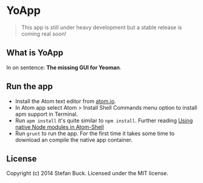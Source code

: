 # YoApp

>  This app is still under heavy development but a stable release is coming real soon!



## What is YoApp

In on sentence: **The missing GUI for Yeoman**. 



## Run the app

- Install the Atom text editor from [atom.io](https://atom.io/).
- In Atom app select Atom > Install Shell Commands menu option to install apm support in Terminal.
- Run `apm install` it's quite similar to `npm install`. Further reading [Using native Node modules in Atom-Shell](https://github.com/atom/atom-shell/blob/master/docs/tutorial/using-native-node-modules.md)
- Run `grunt` to run the app. For the first time it takes some time to download an compile the native app container.



## License

Copyright (c) 2014 Stefan Buck. Licensed under the MIT license.
